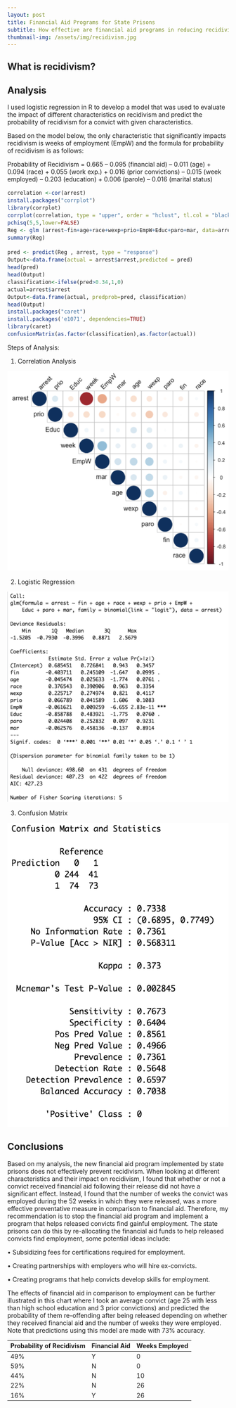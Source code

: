 ```yaml
---
layout: post
title: Financial Aid Programs for State Prisons
subtitle: How effective are financial aid programs in reducing recidivism?
thumbnail-img: /assets/img/recidivism.jpg
---
```


## What is recidivism?

## Analysis

I used logistic regression in R to develop a model that was used to evaluate the impact of different characteristics on recidivism and predict the probability of recidivism for a convict with given characteristics. 

Based on the model below, the only characteristic that significantly impacts recidivism is weeks of employment (EmpW) and the formula for probability of recidivism is as follows:

Probability of Recidivism = 0.665 – 0.095 (financial aid) – 0.011 (age) + 0.094 (race) + 0.055 (work exp.) + 0.016 (prior convictions) – 0.015 (week employed) – 0.203 (education) + 0.006 (parole) – 0.016 (marital status)

```R
correlation <-cor(arrest)
install.packages("corrplot")
library(corrplot)
corrplot(correlation, type = "upper", order = "hclust", tl.col = "black", tl.srt = 45)
pchisq(5,5,lower=FALSE)
Reg <- glm (arrest~fin+age+race+wexp+prio+EmpW+Educ+paro+mar, data=arrest, family=binomial(link="logit"))
summary(Reg)

pred <- predict(Reg , arrest, type = "response")
Output<-data.frame(actual = arrest$arrest,predicted = pred)
head(pred)
head(Output)
classification<-ifelse(pred>0.34,1,0)
actual=arrest$arrest
Output<-data.frame(actual, predprob=pred, classification)
head(Output)
install.packages("caret")
install.packages('e1071', dependencies=TRUE)
library(caret)
confusionMatrix(as.factor(classification),as.factor(actual))
```
Steps of Analysis:

1. Correlation Analysis

![Correlation](/assets/img/corr.jpg)

2. Logistic Regression

![Logistic Regression results](/assets/img/regress.jpg)

3. Confusion Matrix 

![Confusion Matrix](/assets/img/confusion.jpg)

## Conclusions

Based on my analysis, the new financial aid program implemented by state prisons does not effectively prevent recidivism. When looking at different characteristics and their impact on recidivism, I found that whether or not a convict received financial aid following their release did not have a significant effect. Instead, I found that the number of weeks the convict was employed during the 52 weeks in which they were released, was a more effective preventative measure in comparison to financial aid. Therefore, my recommendation is to stop the financial aid program and implement a program that helps released convicts find gainful employment. The state prisons can do this by re-allocating the financial aid funds to help released convicts find employment, some potential ideas include:

•	Subsidizing fees for certifications required for employment. 

•	Creating partnerships with employers who will hire ex-convicts.

•	Creating programs that help convicts develop skills for employment.

The effects of financial aid in comparison to employment can be further illustrated in this chart where I took an average convict (age 25 with less than high school education and 3 prior convictions) and predicted the probability of them re-offending after being released depending on whether they received financial aid and the number of weeks they were employed. Note that predictions using this model are made with 73% accuracy.

| Probability of Recidivism | Financial Aid | Weeks Employed | 
| :------ |:------ | :------ | 
| 49% | Y | 0 | 
| 59% | N | 0 | 
| 44% | N | 10 | 
| 22% | N | 26 | 
| 16% | Y | 26 | 
